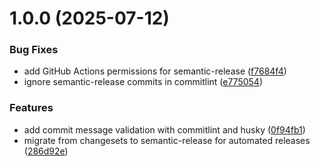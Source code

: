 # 1.0.0 (2025-07-12)


### Bug Fixes

* add GitHub Actions permissions for semantic-release ([f7684f4](https://github.com/firtoz/router-toolkit/commit/f7684f4b87c4e2cb2afa5abf1a9df0bde6396914))
* ignore semantic-release commits in commitlint ([e775054](https://github.com/firtoz/router-toolkit/commit/e77505420eef941262a7ffdb639dfe3411a79cd5))


### Features

* add commit message validation with commitlint and husky ([0f94fb1](https://github.com/firtoz/router-toolkit/commit/0f94fb196ff3fddb1557b48eac046f1da03dfc8c))
* migrate from changesets to semantic-release for automated releases ([286d92e](https://github.com/firtoz/router-toolkit/commit/286d92e686e87e3dd31568ffdccb8ab080980421))
